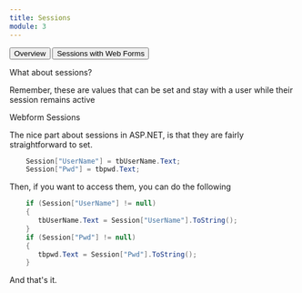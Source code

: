 ```yaml
---
title: Sessions
module: 3
---
```


<div class="tab">
  <button class="tablinks active" onclick="openTab(event, 'Overview')">Overview</button>
  <button class="tablinks" onclick="openTab(event, 'Webforms')">Sessions with Web Forms</button>
 
</div>

<div id="Overview" class="tabcontent" style="display:block">
  <p>What about sessions?</p>
  <p>Remember, these are values that can be set and stay with a user while their session remains active</p>
</div>
<div id="Webforms" class="tabcontent">
<div class="tabhtml" markdown="1">
<p>Webform Sessions</p>
<p>The nice part about sessions in ASP.NET, is that they are fairly straightforward to set.</p>

```csharp
    Session["UserName"] = tbUserName.Text;  
    Session["Pwd"] = tbpwd.Text;  
```
<p>Then, if you want to access them, you can do the following</p>

```csharp
    if (Session["UserName"] != null)  
    {  
       tbUserName.Text = Session["UserName"].ToString();  
    }  
    if (Session["Pwd"] != null)  
    {  
       tbpwd.Text = Session["Pwd"].ToString();  
    }  
```

<p>And that's it.</p>
</div>
</div>
